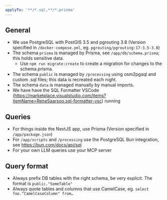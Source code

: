 ```yaml
---
applyTo: '**/*.sql,**/*.prisma'
---
```


## General
- We use PostgreSQL with PostGIS 3.5 and pgrouting 3.8 (Version specified in `/docker-compose.yml`, eg. `pgrouting/pgrouting:17-3.5-3.8`)
- The schema `prisma` is managed by Prisma, see `/app/db/schema.prisma`; this holds sensitive data.
  - Use `npm run migrate:create` to create a migration for changes to the schema.prisma.
- The schema `public` is managed by `/processing` using osm2pgsql and custom .sql files; this data is recreated each night.
- The schema `data` is managed manually by manual imports.
- We have have the SQL Formatter VSCode (https://marketplace.visualstudio.com/items?itemName=ReneSaarsoo.sql-formatter-vsc) running

## Queries
- For things inside the NextJS app, use Prisma (Version specified in `/app/package.json`)
- For `/app/scripts` and `/processing` use the PostgreSQL Bun integration, see https://bun.com/docs/api/sql
- For your own LLM queries use your MCP server

## Query format
- Always prefix DB tables with the right schema, be very explicit. The format is `public."SomeTable"`
- Always quote tables and columns that use CamelCase, eg. `select foo."CamelCaseColumn" from…`
